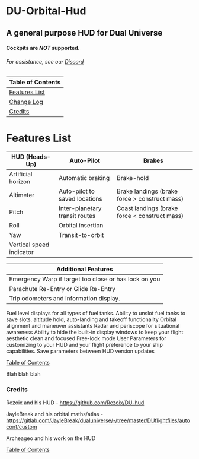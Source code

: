 



# DU-Orbital-Hud
## A general purpose HUD for Dual Universe
#### Cockpits are *NOT* supported.
###### For assistance, see our [Discord](https://discord.gg/sRaqzmS)

| __Table of Contents__ |
|------|
| [Features List](#features-list) |
| [Change Log](./ChangeLog.md) |
| [Credits](#credits) |

# Features List

| HUD (Heads-Up) | Auto-Pilot | Brakes|
| --- | --- | --- |
Artificial horizon | Automatic braking | Brake-hold
Altimeter | Auto-pilot to saved locations | Brake landings (brake force > construct mass)
Pitch | Inter-planetary transit routes |Coast landings (brake force < construct mass)
Roll | Orbital insertion | 
Yaw | Transit-to-orbit | 
Vertical speed indicator |   | 


| Additional Features | 
| --- |
| Emergency Warp if target too close or has lock on you |
|Parachute Re-Entry or Glide Re-Entry|
|Trip odometers and information display.|
Fuel level displays for all types of fuel tanks. Ability to unslot fuel tanks to save slots.
altitude hold, auto-landing and takeoff functionality
Orbital alignment and maneuver assistants
Radar and periscope for situational awareness
Ability to hide the built-in display windows to keep your flight aesthetic clean and focused
Free-look mode
User Parameters for customizing to your HUD and your flight preference to your ship capabilities.
Save parameters between HUD version updates

[Table of Contents](#table-of-contents)



Blah blah blah





### Credits

Rezoix and his HUD - https://github.com/Rezoix/DU-hud

JayleBreak and his orbital maths/atlas - https://gitlab.com/JayleBreak/dualuniverse/-/tree/master/DUflightfiles/autoconf/custom

Archeageo and his work on the HUD

[Table of Contents](#table-of-contents)
